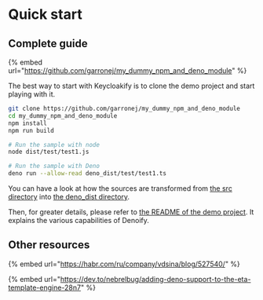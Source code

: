 # Quick start

## Complete guide

{% embed url="https://github.com/garronej/my_dummy_npm_and_deno_module" %}

The best way to start with Keycloakify is to clone the demo project and start playing with it.&#x20;

```bash
git clone https://github.com/garronej/my_dummy_npm_and_deno_module
cd my_dummy_npm_and_deno_module
npm install
npm run build

# Run the sample with node
node dist/test/test1.js

# Run the sample with Deno
deno run --allow-read deno_dist/test/test1.ts
```

You can have a look at how the sources are transformed from [the src directory](https://github.com/garronej/my\_dummy\_npm\_and\_deno\_module/tree/master/src) into [the deno\_dist directory](https://github.com/garronej/my\_dummy\_npm\_and\_deno\_module/tree/master/deno\_dist). &#x20;

Then, for greater details, please refer to [the README of the demo project](https://github.com/garronej/my\_dummy\_npm\_and\_deno\_module/blob/master/README.md).  It explains the various capabilities of Denoify. &#x20;

## Other resources

{% embed url="https://habr.com/ru/company/vdsina/blog/527540/" %}

{% embed url="https://dev.to/nebrelbug/adding-deno-support-to-the-eta-template-engine-28n7" %}
